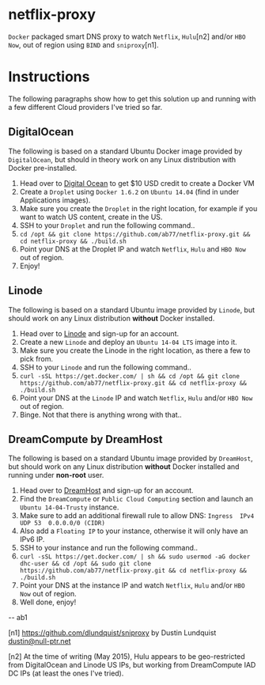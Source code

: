 # netflix-proxy
`Docker` packaged smart DNS proxy to watch `Netflix`, `Hulu`[n2] and/or `HBO Now`, out of region using `BIND` and `sniproxy`[n1].

# Instructions
The following paragraphs show how to get this solution up and running with a few different Cloud providers I've tried so far.

## DigitalOcean
The following is based on a standard Ubuntu Docker image provided by `DigitalOcean`, but should in theory work on any Linux distribution with Docker pre-installed.

1. Head over to [Digital Ocean](https://www.digitalocean.com/?refcode=937b01397c94) to get $10 USD credit to create a Docker VM
2. Create a `Droplet` using `Docker 1.6.2` on `Ubuntu 14.04` (find in under Applications images).
3. Make sure you create the `Droplet` in the right location, for example if you want to watch US content, create in the US.
3. SSH to your `Droplet` and run the following command..
4. `cd /opt && git clone https://github.com/ab77/netflix-proxy.git && cd netflix-proxy && ./build.sh`
5. Point your DNS at the Droplet IP and watch `Netflix`, `Hulu` and `HBO Now` out of region.
6. Enjoy!

## Linode
The following is based on a standard Ubuntu image provided by `Linode`, but should work on any Linux distribution **without** Docker installed.

1. Head over to [Linode](https://www.linode.com/?r=ceb35af7bad520f1e2f4232b3b4d49136dcfe9d9) and sign-up for an account.
2. Create a new `Linode` and deploy an `Ubuntu 14-04 LTS` image into it.
3. Make sure you create the Linode in the right location, as there a few to pick from.
3. SSH to your `Linode` and run the following command..
4. `curl -sSL https://get.docker.com/ | sh && cd /opt && git clone https://github.com/ab77/netflix-proxy.git && cd netflix-proxy && ./build.sh`
5. Point your DNS at the `Linode` IP and watch `Netflix`, `Hulu` and/or `HBO Now` out of region.
6. Binge. Not that there is anything wrong with that..

## DreamCompute by DreamHost
The following is based on a standard Ubuntu image provided by `DreamHost`, but should work on any Linux distribution **without** Docker installed and running under **non-root** user.

1. Head over to [DreamHost]( http://www.dreamhost.com/r.cgi?2124700) and sign-up for an account.
2. Find the `DreamCompute` or `Public Cloud Computing` section and launch an `Ubuntu 14-04-Trusty` instance.
3. Make sure to add an additional firewall rule to allow DNS: `Ingress	IPv4	UDP	53	0.0.0.0/0 (CIDR)`
4. Also add a `Floating IP` to your instance, otherwise it will only have an IPv6 IP.
3. SSH to your instance and run the following command..
4. `curl -sSL https://get.docker.com/ | sh && sudo usermod -aG docker dhc-user && cd /opt && sudo git clone https://github.com/ab77/netflix-proxy.git && cd netflix-proxy && ./build.sh`
5. Point your DNS at the instance IP and watch `Netflix`, `Hulu` and/or `HBO Now` out of region.
6. Well done, enjoy!

-- ab1

[n1] https://github.com/dlundquist/sniproxy by Dustin Lundquist dustin@null-ptr.net

[n2] At the time of writing (May 2015), Hulu appears to be geo-restricted from DigitalOcean and Linode US IPs, but working from DreamCompute IAD DC IPs (at least the ones I've tried).
